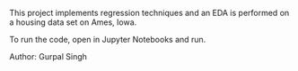 This project implements regression techniques and an EDA is performed on a housing data set on Ames, Iowa.

To run the code, open in Jupyter Notebooks and run.

Author: Gurpal Singh
 
